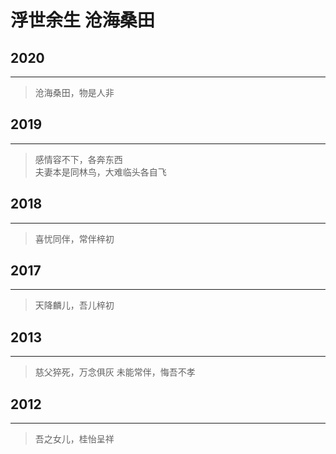 # 浮世余生 沧海桑田
## 2020
-----------
> 沧海桑田，物是人非 

## 2019
-----------
> 感情容不下，各奔东西  
> 夫妻本是同林鸟，大难临头各自飞 

## 2018
-----------
> 喜忧同伴，常伴梓初  

## 2017
-----------
> 天降麟儿，吾儿梓初 

## 2013
-----------
> 慈父猝死，万念俱灰
> 未能常伴，悔吾不孝

## 2012
-----------
> 吾之女儿，桂怡呈祥


